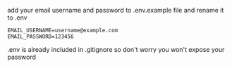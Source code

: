 add your email username and password to .env.example file and rename it to .env
```
EMAIL_USERNAME=username@example.com
EMAIL_PASSWORD=123456
```
.env is already included in .gitignore so don't worry you won't expose your password

